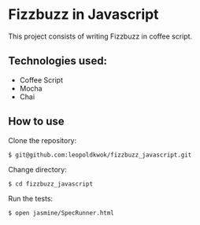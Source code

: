 Fizzbuzz in Javascript
=====================

This project consists of writing Fizzbuzz in coffee script.

Technologies used:
------------------

* Coffee Script
* Mocha
* Chai

How to use
-----------

Clone the repository:

```shell
$ git@github.com:leopoldkwok/fizzbuzz_javascript.git
```

Change directory:

```shell
$ cd fizzbuzz_javascript
```

Run the tests:

```shell
$ open jasmine/SpecRunner.html
```